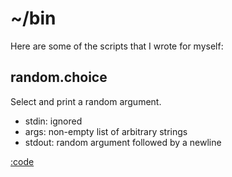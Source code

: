 <script src="https://cdn.jsdelivr.net/gh/ncase/nutshell/nutshell.js"></script>

# ~/bin

Here are some of the scripts that I wrote for myself:

## random.choice

Select and print a random argument.

- stdin: ignored
- args: non-empty list of arbitrary strings
- stdout: random argument followed by a newline

[:code](./random.choice#belkka)
